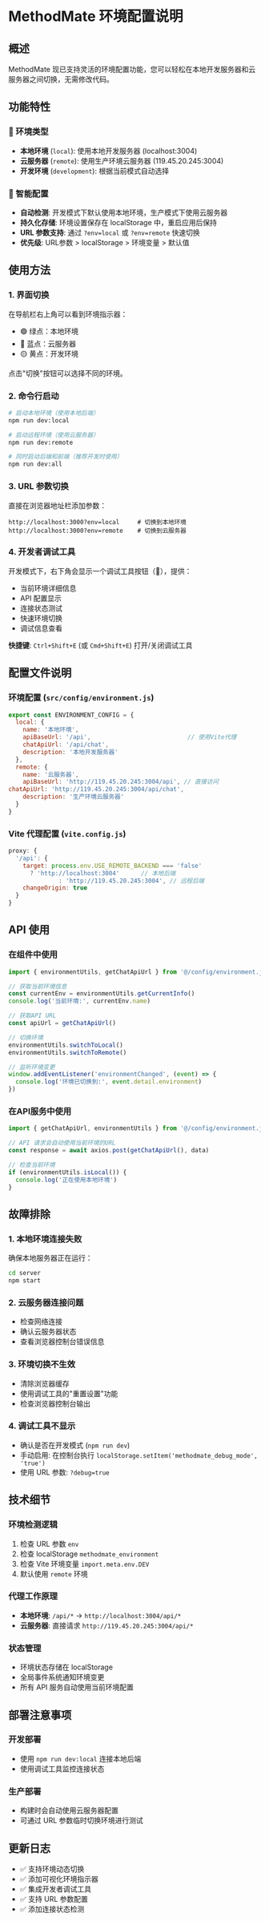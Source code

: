 # MethodMate 环境配置说明

## 概述

MethodMate 现已支持灵活的环境配置功能，您可以轻松在本地开发服务器和云服务器之间切换，无需修改代码。

## 功能特性

### 🔄 环境类型

- **本地环境** (`local`): 使用本地开发服务器 (localhost:3004)
- **云服务器** (`remote`): 使用生产环境云服务器 (119.45.20.245:3004)
- **开发环境** (`development`): 根据当前模式自动选择

### 🎯 智能配置

- **自动检测**: 开发模式下默认使用本地环境，生产模式下使用云服务器
- **持久化存储**: 环境设置保存在 localStorage 中，重启应用后保持
- **URL 参数支持**: 通过 `?env=local` 或 `?env=remote` 快速切换
- **优先级**: URL参数 > localStorage > 环境变量 > 默认值

## 使用方法

### 1. 界面切换

在导航栏右上角可以看到环境指示器：
- 🟢 绿点：本地环境
- 🔵 蓝点：云服务器  
- 🟡 黄点：开发环境

点击"切换"按钮可以选择不同的环境。

### 2. 命令行启动

```bash
# 启动本地环境（使用本地后端）
npm run dev:local

# 启动远程环境（使用云服务器）
npm run dev:remote

# 同时启动后端和前端（推荐开发时使用）
npm run dev:all
```

### 3. URL 参数切换

直接在浏览器地址栏添加参数：
```
http://localhost:3000?env=local     # 切换到本地环境
http://localhost:3000?env=remote    # 切换到云服务器
```

### 4. 开发者调试工具

开发模式下，右下角会显示一个调试工具按钮（🔧），提供：
- 当前环境详细信息
- API 配置显示
- 连接状态测试
- 快速环境切换
- 调试信息查看

**快捷键**: `Ctrl+Shift+E` (或 `Cmd+Shift+E`) 打开/关闭调试工具

## 配置文件说明

### 环境配置 (`src/config/environment.js`)

```javascript
export const ENVIRONMENT_CONFIG = {
  local: {
    name: '本地环境',
    apiBaseUrl: '/api',                           // 使用Vite代理
    chatApiUrl: '/api/chat',
    description: '本地开发服务器'
  },
  remote: {
    name: '云服务器',
    apiBaseUrl: 'http://119.45.20.245:3004/api', // 直接访问
chatApiUrl: 'http://119.45.20.245:3004/api/chat',
    description: '生产环境云服务器'
  }
}
```

### Vite 代理配置 (`vite.config.js`)

```javascript
proxy: {
  '/api': {
    target: process.env.USE_REMOTE_BACKEND === 'false' 
      ? 'http://localhost:3004'      // 本地后端
              : 'http://119.45.20.245:3004', // 远程后端
    changeOrigin: true
  }
}
```

## API 使用

### 在组件中使用

```javascript
import { environmentUtils, getChatApiUrl } from '@/config/environment.js'

// 获取当前环境信息
const currentEnv = environmentUtils.getCurrentInfo()
console.log('当前环境:', currentEnv.name)

// 获取API URL
const apiUrl = getChatApiUrl()

// 切换环境
environmentUtils.switchToLocal()
environmentUtils.switchToRemote()

// 监听环境变更
window.addEventListener('environmentChanged', (event) => {
  console.log('环境已切换到:', event.detail.environment)
})
```

### 在API服务中使用

```javascript
import { getChatApiUrl, environmentUtils } from '@/config/environment.js'

// API 请求会自动使用当前环境的URL
const response = await axios.post(getChatApiUrl(), data)

// 检查当前环境
if (environmentUtils.isLocal()) {
  console.log('正在使用本地环境')
}
```

## 故障排除

### 1. 本地环境连接失败

确保本地服务器正在运行：
```bash
cd server
npm start
```

### 2. 云服务器连接问题

- 检查网络连接
- 确认云服务器状态
- 查看浏览器控制台错误信息

### 3. 环境切换不生效

- 清除浏览器缓存
- 使用调试工具的"重置设置"功能
- 检查浏览器控制台输出

### 4. 调试工具不显示

- 确认是否在开发模式 (`npm run dev`)
- 手动启用: 在控制台执行 `localStorage.setItem('methodmate_debug_mode', 'true')`
- 使用 URL 参数: `?debug=true`

## 技术细节

### 环境检测逻辑

1. 检查 URL 参数 `env`
2. 检查 localStorage `methodmate_environment`  
3. 检查 Vite 环境变量 `import.meta.env.DEV`
4. 默认使用 `remote` 环境

### 代理工作原理

- **本地环境**: `/api/*` → `http://localhost:3004/api/*`
- **云服务器**: 直接请求 `http://119.45.20.245:3004/api/*`

### 状态管理

- 环境状态存储在 localStorage
- 全局事件系统通知环境变更
- 所有 API 服务自动使用当前环境配置

## 部署注意事项

### 开发部署
- 使用 `npm run dev:local` 连接本地后端
- 使用调试工具监控连接状态

### 生产部署  
- 构建时会自动使用云服务器配置
- 可通过 URL 参数临时切换环境进行测试

## 更新日志

- ✅ 支持环境动态切换
- ✅ 添加可视化环境指示器
- ✅ 集成开发者调试工具
- ✅ 支持 URL 参数配置
- ✅ 添加连接状态检测 
